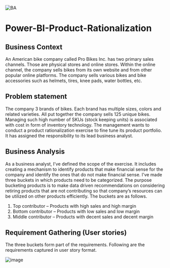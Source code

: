 ![BA](https://user-images.githubusercontent.com/114446174/193911846-190b0e80-3313-48e6-aee9-7a4e5ffe2f70.jpeg)

# Power-BI-Product-Rationalization

## **Business Context**
An American bike company called Pro Bikes Inc. has two primary sales channels. Those are physical stores and online stores. Within the online channel, the company sells bikes from its own website and from other popular online platforms. The company sells various bikes and bike accessories such as helmets, tires, knee pads, water bottles, etc.  

## **Problem statement**
The company 3 brands of bikes. Each brand has multiple sizes, colors and related varieties. All put together the company sells 125 unique bikes. Managing such high number of SKUs (stock keeping units) is associated with cost in form of inventory technology. The management wants to conduct a product rationalization exercise to fine tune its product portfolio. It has assigned the responsibility to its lead business analyst.

## **Business Analysis**
As a business analyst, I’ve defined the scope of the exercise. It includes creating a mechanism to identify products that make financial sense for the company and identify the ones that do not make financial sense. I’ve made three buckets in which products need to be categorized. The purpose bucketing products is to make data driven recommendations on considering retiring products that are not contributing so that company’s resources can be utilized on other products efficiently. The buckets are as follows.

1.	Top contributor – Products with high sales and high margin
2.	Bottom contributor – Products with low sales and low margin
3.	Middle contributor – Products with decent sales and decent margin


## **Requirement Gathering (User stories)**
The three buckets form part of the requirements. Following are the requirements captured in user story format.

![image](https://user-images.githubusercontent.com/114446174/193912846-391c437a-d6f4-4ba4-ac25-bb49128063ea.png)
